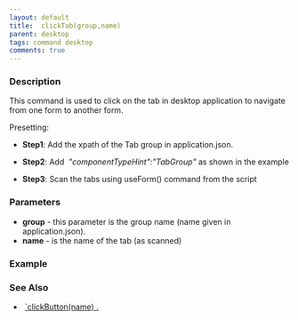 ```yaml
---
layout: default
title:  clickTab(group,name)
parent: desktop
tags: command desktop
comments: true
---
```


### Description

This command is used to click on the tab in desktop application to navigate from one form to another form.

Presetting:

- **Step1**: Add the xpath of the Tab group in application.json.

- **Step2**: Add  _"componentTypeHint":"TabGroup"_ as shown in the example

- **Step3**: Scan the tabs using useForm() command from the script

### Parameters

- **group** - this parameter is the group name (name given in application.json).
- **name** - is the name of the tab (as scanned)

### Example


### See Also

-  [`clickButton(name) .](clickButton(name))